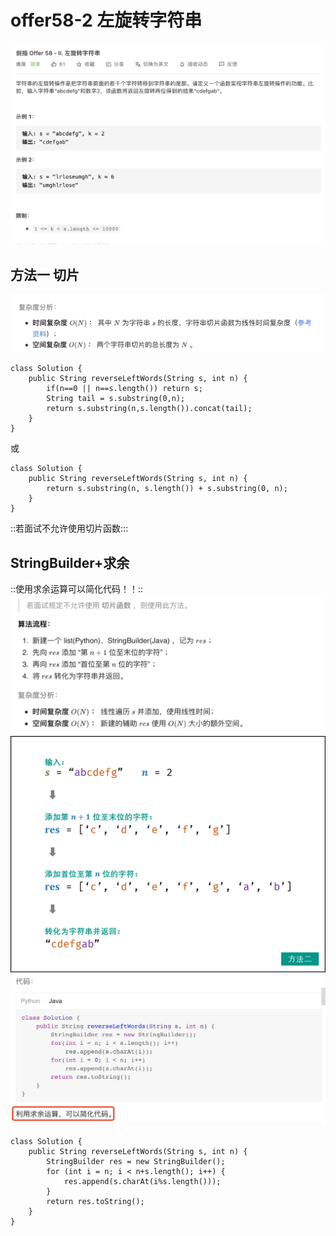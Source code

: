 # offer58-2 左旋转字符串

![](offer58-2%20%E5%B7%A6%E6%97%8B%E8%BD%AC%E5%AD%97%E7%AC%A6%E4%B8%B2/%E6%88%AA%E5%B1%8F2021-02-16%2015.05.44.png)

## 方法一 切片

![](offer58-2%20%E5%B7%A6%E6%97%8B%E8%BD%AC%E5%AD%97%E7%AC%A6%E4%B8%B2/%E6%88%AA%E5%B1%8F2021-02-16%2015.12.49.png)
```
class Solution {
    public String reverseLeftWords(String s, int n) {
        if(n==0 || n==s.length()) return s;
        String tail = s.substring(0,n);
        return s.substring(n,s.length()).concat(tail);
    }
}
```
或
```
class Solution {
    public String reverseLeftWords(String s, int n) {
        return s.substring(n, s.length()) + s.substring(0, n);
    }
}
```

::若面试不允许使用切片函数:::
## StringBuilder+求余
::使用求余运算可以简化代码！！::
![](offer58-2%20%E5%B7%A6%E6%97%8B%E8%BD%AC%E5%AD%97%E7%AC%A6%E4%B8%B2/%E6%88%AA%E5%B1%8F2021-02-16%2015.15.00.png)
![](offer58-2%20%E5%B7%A6%E6%97%8B%E8%BD%AC%E5%AD%97%E7%AC%A6%E4%B8%B2/C71C751A-4069-47A9-BFE4-6DD3D9003C32.png)
![](offer58-2%20%E5%B7%A6%E6%97%8B%E8%BD%AC%E5%AD%97%E7%AC%A6%E4%B8%B2/C793668C-5C9B-44DD-BCA8-4976510EE56F.png)
```
class Solution {
    public String reverseLeftWords(String s, int n) {
        StringBuilder res = new StringBuilder();
        for (int i = n; i < n+s.length(); i++) {
            res.append(s.charAt(i%s.length()));
        }
        return res.toString();
    }
}
```


